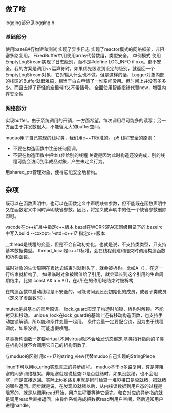 ## 做了啥
logging部分见logging.h
### 基础部分
使用bazel进行构建和测试
实现了异步日志
实现了reactor模式的网络框架，非阻塞多路复用。
FixedBuffer中用使用array代替数组，类型安全。
单例模式
使用EmptyLogStream实现了日志级别，而不是#define LOG_INFO if xxx。更不安全。我的方案是调用<<运算符时，如果优先级没到设定的级别，就返回一个EmptyLogStream对象，它对输入什么也不做。但是这样的话，Logger对象内部的栈区的Buffer就很难搞，相当于白白申请了一堆空间没用。但时间上并没有多多少。而且去掉了奇怪的宏里带if又不带括号。
全面使用智能指针代替new，增强内存安全性


### 网络部分
实现buffer。由于系统调用的开销，一方面希望，每次调用尽可能多的读写；另一方面由于并发数很大，不能留太大的buffer空间。

muduo用了自己实现的线程类，我们用c++11标准的。
p5 线程安全的原则：
* 不要在构造函数中注册任何回调。
* 不要在构造函数中把this传给别的线程
关键是因为此时构造还没完成，别的线程可能会访问到半成品对象，产生未定义行为。

用shared_ptr管理对象，使得它能安全地析构。

## 杂项
既可以在函数声明中，也可以在函数定义中声明缺省参数，但不能既在函数声明中又在函数定义中同时声明缺省参数。因此，将定义或声明中的任一个缺省参数删除即可。

vscode在c++扩展中指定c++版本
bazel在WORKSPACE同级目录下的.bazelrc中写入build --cxxopt='-std=c++17'指定c++版本

__thread是线程的变量，但是不会自动初始化。也就是说，不支持类类型，只支持基本数据类型。
thread_local是c++11标准，会在线程创建和结束时调用构造函数和析构函数。

临时对象的生命周期在表达式结束时就到头了，就会被析构。比如A（），在这一行结束就析构了。
如果临时对象被赋值给了引用，就会延长到这个引用的生命周期结束。比如 const A& a = A()，在a所在的作用域结束时被析构

在构造函数中启动线程是不安全的。可能访问到还没初始化的成员，或者子类成员（定义了虚函数时）。

mutex是最基本的互斥原语。
lock_guard实现了构造时加锁，析构时解锁。不能拷贝和移动。
unique_lock在lock_guard的基础上还有移动构造函数，也支持手动加锁解锁，所以能和条件变量一起用。
条件变量一定要配合锁，因为由于线程调度，如果没锁，可能虚假唤醒。

基类析构函数一定要virtual.不用virtual就不会触发动态绑定,基类指针指向的子类在析构时就不会调用它自己的析构函数了.

与muduo的区别
用c++17的string_view代替muduo自己实现的StringPiece

linux下可以用io_uring实现真正的异步编程。
muduo基于io多路复用，算是非阻塞的同步网络框架。非阻塞就是说检查IO是否就绪时，如果没就绪，也不会阻塞，而是直接返回。实际上io多路复用就是同时检查一堆IO接口是否就绪，把就绪的哪些返回。同步就是说，在发现IO就绪以后，从内核读数据到用户态的过程是阻塞的，就是从调用read开始，用户进程要等待它读完。和它对应的异步指的就是调用read后直接返回，由操作系统完成把数据read到用户空间，然后通知用户进程handle。
